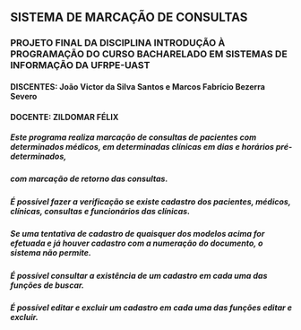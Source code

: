 ## SISTEMA DE MARCAÇÃO DE CONSULTAS 
### PROJETO FINAL DA DISCIPLINA INTRODUÇÃO À PROGRAMAÇÃO DO CURSO BACHARELADO EM SISTEMAS DE INFORMAÇÃO DA UFRPE-UAST
#### DISCENTES: João Victor da Silva Santos e Marcos Fabrício Bezerra Severo
#### DOCENTE: ZILDOMAR FÉLIX

##### Este programa realiza marcação de consultas de pacientes com determinados médicos, em determinadas clínicas em dias e horários pré-determinados,
##### com marcação de retorno das consultas.

##### É possível fazer a verificação se existe cadastro dos pacientes, médicos, clínicas, consultas e funcionários das clínicas.
##### Se uma tentativa de cadastro de quaisquer dos modelos acima for efetuada e já houver cadastro com a numeração do documento, o sistema não permite.
##### É possível consultar a existência de um cadastro em cada uma das funções de buscar.
##### É possível editar e excluir um cadastro em cada uma das funções editar e excluir.

